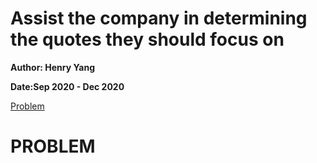 # Assist the company in determining the quotes they should focus on

**Author: Henry Yang**

**Date:Sep 2020 - Dec 2020**

[Problem](#problem)
























# PROBLEM
























